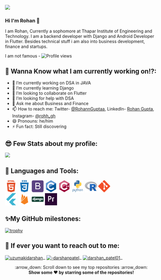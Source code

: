 ![](https://iq.opengenus.org/content/images/2020/08/Dino_non-birthday_version.gif)

### Hi I'm Rohan 👋

I am Rohan, Currently a sophomore at Thapar Institute of Engineering and Technology. I am a backend developer with Django and Android Developer in Flutter. Besides technical stuff i am also into business development, finance and startups.

I am not famous - ![Profile views](https://gpvc.arturio.dev/RohhanGupta)  

## 📒 Wanna Know what I am currently working on!?:

- 🔭 I’m currently working on DSA in JAVA
- 🌱 I’m currently learning Django
- 👯 I’m looking to collaborate on Flutter
- 🤔 I’m looking for help with DSA
- 💬 Ask me about Business and Finance
- 📫 How to reach me: Twitter- [@RohannGuptaa](https://twitter.com/RohannGuptaa), LinkedIn- [Rohan Gupta](https://www.linkedin.com/in/rohanguptaa/), Instagram- [@rohh_gh](https://www.instagram.com/rohh_gh/)
- 😄 Pronouns: he/him
- ⚡ Fun fact: Still discovering

## 😎 Few Stats about my profile:

<img src="https://github-readme-stats.vercel.app/api?username=RohhanGupta&&show_icons=true&title_color=ffffff&icon_color=bb2acf&text_color=daf7dc&bg_color=151515">

## 🧰 Languages and Tools:

<p><a target="_blank" rel="noopener noreferrer" href="https://raw.githubusercontent.com/devicons/devicon/master/icons/html5/html5-plain-wordmark.svg"><img src="https://raw.githubusercontent.com/devicons/devicon/master/icons/html5/html5-plain-wordmark.svg" alt="cplusplus" width="40" height="40" style="max-width:100%;"></a>
<a target="_blank" rel="noopener noreferrer" href="https://raw.githubusercontent.com/devicons/devicon/master/icons/css3/css3-plain-wordmark.svg"><img src="https://raw.githubusercontent.com/devicons/devicon/master/icons/css3/css3-plain-wordmark.svg" alt="cplusplus" width="40" height="40" style="max-width:100%;"></a>
<a target="_blank" rel="noopener noreferrer" href="https://raw.githubusercontent.com/devicons/devicon/master/icons/bootstrap/bootstrap-plain.svg"><img src="https://raw.githubusercontent.com/devicons/devicon/master/icons/bootstrap/bootstrap-plain.svg" alt="cplusplus" width="40" height="40" style="max-width:100%;"></a>
<a target="_blank" rel="noopener noreferrer" href="https://raw.githubusercontent.com/devicons/devicon/master/icons/c/c-original.svg"><img src="https://raw.githubusercontent.com/devicons/devicon/master/icons/c/c-original.svg" alt="cplusplus" width="40" height="40" style="max-width:100%;"></a>
<a target="_blank" rel="noopener noreferrer" href="https://raw.githubusercontent.com/devicons/devicon/master/icons/cplusplus/cplusplus-original.svg"><img src="https://raw.githubusercontent.com/devicons/devicon/master/icons/cplusplus/cplusplus-original.svg" alt="cplusplus" width="40" height="40" style="max-width:100%;"></a>
<a target="_blank" rel="noopener noreferrer" href="https://raw.githubusercontent.com/devicons/devicon/master/icons/python/python-original-wordmark.svg"><img src="https://raw.githubusercontent.com/devicons/devicon/master/icons/python/python-original-wordmark.svg" alt="cplusplus" width="40" height="40" style="max-width:100%;"></a>
<a target="_blank" rel="noopener noreferrer" href="https://raw.githubusercontent.com/devicons/devicon/master/icons/r/r-original.svg"><img src="https://raw.githubusercontent.com/devicons/devicon/master/icons/r/r-original.svg" alt="cplusplus" width="40" height="40" style="max-width:100%;"></a>
<a target="_blank" rel="noopener noreferrer" href="https://raw.githubusercontent.com/devicons/devicon/master/icons/git/git-plain.svg"><img src="https://raw.githubusercontent.com/devicons/devicon/master/icons/git/git-plain.svg" alt="cplusplus" width="40" height="40" style="max-width:100%;"></a>
<br>
<a target="_blank" rel="noopener noreferrer" href="https://raw.githubusercontent.com/devicons/devicon/master/icons/flutter/flutter-plain.svg"><img src="https://raw.githubusercontent.com/devicons/devicon/master/icons/flutter/flutter-plain.svg" alt="cplusplus" width="40" height="40" style="max-width:100%;"></a>
<a target="_blank" rel="noopener noreferrer" href="https://raw.githubusercontent.com/devicons/devicon/master/icons/firebase/firebase-plain.svg"><img src="https://raw.githubusercontent.com/devicons/devicon/master/icons/firebase/firebase-plain.svg" alt="cplusplus" width="40" height="40" style="max-width:100%;"></a>
<a target="_blank" rel="noopener noreferrer" href="https://raw.githubusercontent.com/devicons/devicon/master/icons/django/django-plain.svg"><img src="https://raw.githubusercontent.com/devicons/devicon/master/icons/django/django-plain.svg" alt="cplusplus" width="40" height="40" style="max-width:100%;"></a>
<a target="_blank" rel="noopener noreferrer" href="https://raw.githubusercontent.com/devicons/devicon/master/icons/premierepro/premierepro-plain.svg"><img src="https://raw.githubusercontent.com/devicons/devicon/master/icons/premierepro/premierepro-plain.svg" alt="cplusplus" width="40" height="40" style="max-width:100%;"></a>
<br>

## ✨My GitHub milestones:
[![trophy](https://github-profile-trophy.vercel.app/?username=RohhanGupta)](https://github.com/ryo-ma/github-profile-trophy)
  
## 💼 If ever you want to reach out to me:
  
<p align="left">
<a href="https://twitter.com/RohannGuptaa" target="blank"><img align="center" src="./logos/twitter_coloured.png" alt="uzumakidarshan" height="40"/>	&nbsp;</a>
<a href="https://www.linkedin.com/in/rohanguptaa/" target="blank"><img align="center" src="./logos/linkedin_coloured.png" alt="-darshanpatel" height="40"/>	&nbsp;</a>
<a href="https://www.instagram.com/rohh_gh/" target="blank"><img align="center" src="./logos/instagram_coloured.png" alt="darshan_patel01" height="40"/>	&nbsp;</a>
</p>


<p align="center">
    :arrow_down: Scroll down to see my top repositories :arrow_down:
    <br>
    <b>
      Show some ❤️ by starring some of the repositories!
    </b>
</p>
